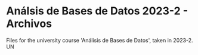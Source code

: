 # Análsis de Bases de Datos 2023-2 - Archivos
Files for the university course 'Análisis de Bases de Datos', taken in 2023-2. UN
